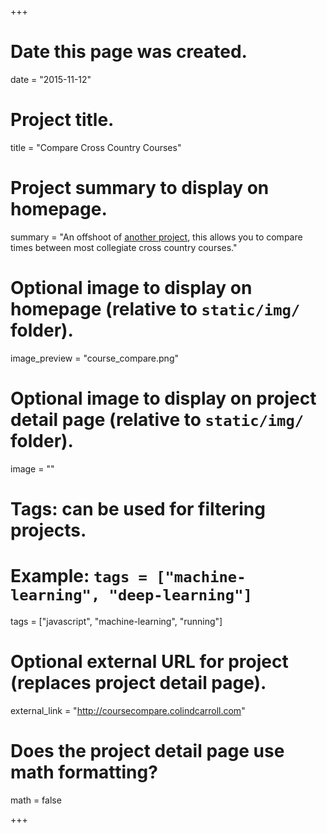 +++
# Date this page was created.
date = "2015-11-12"

# Project title.
title = "Compare Cross Country Courses"

# Project summary to display on homepage.
summary = "An offshoot of [another project](/project/cross_country), this allows you to compare times between most collegiate cross country courses."

# Optional image to display on homepage (relative to `static/img/` folder).
image_preview = "course_compare.png"

# Optional image to display on project detail page (relative to `static/img/` folder).
image = ""

# Tags: can be used for filtering projects.
# Example: `tags = ["machine-learning", "deep-learning"]`
tags = ["javascript", "machine-learning", "running"]

# Optional external URL for project (replaces project detail page).
external_link = "http://coursecompare.colindcarroll.com"

# Does the project detail page use math formatting?
math = false

+++
